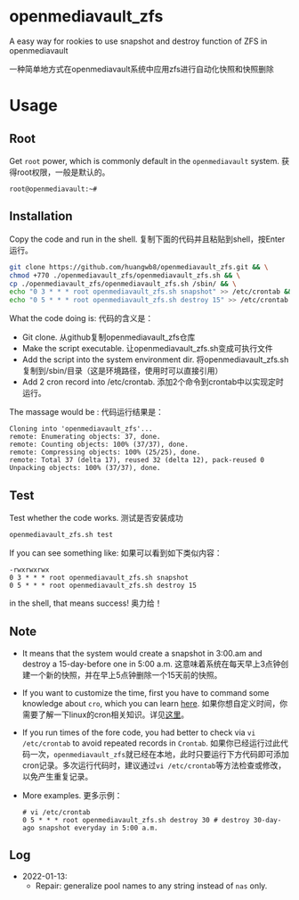 # openmediavault_zfs
 A easy way for rookies to use snapshot and destroy function of ZFS in openmediavault

一种简单地方式在openmediavault系统中应用zfs进行自动化快照和快照删除

# Usage

## Root
Get `root` power, which is commonly default in the `openmediavault` system. 获得root权限，一般是默认的。

 ```shell
root@openmediavault:~# 
 ```

## Installation
Copy the code and run in the shell. 复制下面的代码并且粘贴到shell，按Enter运行。

```bash
git clone https://github.com/huangwb8/openmediavault_zfs.git && \
chmod +770 ./openmediavault_zfs/openmediavault_zfs.sh && \
cp ./openmediavault_zfs/openmediavault_zfs.sh /sbin/ && \
echo "0 3 * * * root openmediavault_zfs.sh snapshot" >> /etc/crontab && \
echo "0 5 * * * root openmediavault_zfs.sh destroy 15" >> /etc/crontab
```
What the code doing is: 代码的含义是：
+ Git clone. 从github复制openmediavault_zfs仓库
+ Make the script executable. 让openmediavault_zfs.sh变成可执行文件
+ Add the script into the system environment dir. 将openmediavault_zfs.sh复制到/sbin/目录（这是环境路径，使用时可以直接引用）
+ Add 2 cron record into /etc/crontab. 添加2个命令到crontab中以实现定时运行。

The massage would be : 代码运行结果是：

```shell
Cloning into 'openmediavault_zfs'...
remote: Enumerating objects: 37, done.
remote: Counting objects: 100% (37/37), done.
remote: Compressing objects: 100% (25/25), done.
remote: Total 37 (delta 17), reused 32 (delta 12), pack-reused 0
Unpacking objects: 100% (37/37), done.
```

## Test
Test whether the code works. 测试是否安装成功

```bash
openmediavault_zfs.sh test
```
If you can see something like: 如果可以看到如下类似内容：
```shell
-rwxrwxrwx
0 3 * * * root openmediavault_zfs.sh snapshot 
0 5 * * * root openmediavault_zfs.sh destroy 15
```
in the shell, that means success!  奥力给！

## Note

+ It means that the system would create a snapshot in 3:00.am and destroy a 15-day-before one in 5:00 a.m. 这意味着系统在每天早上3点钟创建一个新的快照，并在早上5点钟删除一个15天前的快照。

+ If you want to customize the time, first you have to command some knowledge about `cro`, which you can learn [here](https://www.runoob.com/linux/linux-comm-crontab.html). 如果你想自定义时间，你需要了解一下linux的cron相关知识。详见[这里](https://www.runoob.com/linux/linux-comm-crontab.html)。

+ If you run times of the fore code, you had better to check via `vi /etc/crontab` to avoid repeated records in `Crontab`. 如果你已经运行过此代码一次，`openmediavault_zfs`就已经在本地，此时只要运行下方代码即可添加cron记录。多次运行代码时，建议通过`vi /etc/crontab`等方法检查或修改，以免产生重复记录。

+ More examples. 更多示例：

  ```shell
  # vi /etc/crontab
  0 5 * * * root openmediavault_zfs.sh destroy 30 # destroy 30-day-ago snapshot everyday in 5:00 a.m.
  ```

## Log
+ 2022-01-13: 
  + Repair: generalize pool names to any string instead of `nas` only.



